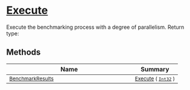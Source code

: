 # [Execute](./VerifierBenchmark-100663383.md)

Execute the benchmarking process with a degree of parallelism.
Return type:
## Methods

| Name | Summary | 
| --- | --- | 
| <sub>[BenchmarkResults](./../BenchmarkResults.md)</sub><img width=200/>| <sub>[Execute](./VerifierBenchmark-100663383.md) ( [`Int32`](https://docs.microsoft.com/en-us/dotnet/api/System.Int32) )</sub>| <br>


